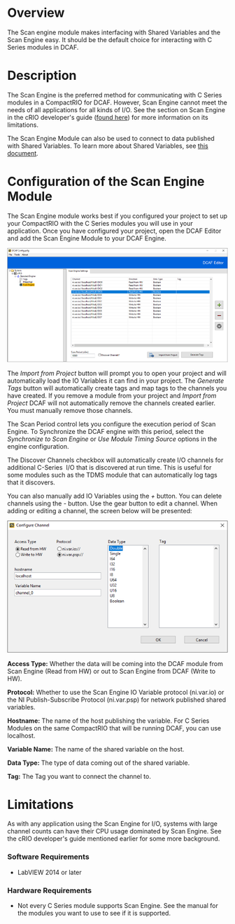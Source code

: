# Overview

The Scan engine module makes interfacing with Shared Variables and the Scan Engine easy. It should be the default choice for interacting with C Series modules in DCAF.

# Description

The Scan Engine is the preferred method for communicating with C Series modules in a CompactRIO for DCAF. However, Scan Engine cannot meet the needs of all applications for all kinds of I/O. See the section on Scan Engine in the cRIO developer's guide ([found here](http://www.ni.com/pdf/products/us/criodevguidesec1.pdf)) for more information on its limitations.

The Scan Engine Module can also be used to connect to data published with Shared Variables. To learn more about Shared Variables, see [this document](http://zone.ni.com/reference/en-XX/help/371361G-01/lvconcepts/usingdynvarapi/).

# Configuration of the Scan Engine Module

The Scan Engine module works best if you configured your project to set up your CompactRIO with the C Series modules you will use in your application. Once you have configured your project, open the DCAF Editor and add the Scan Engine Module to your DCAF Engine.

![scanengine.png](Documentation/ScanEngineSettings.png)

The *Import from Project* button will prompt you to open your project and will automatically load the IO Variables it can find in your project. The *Generate Tags* button will automatically create tags and map tags to the channels you have created. If you remove a module from your project and *Import from Project* DCAF will not automatically remove the channels created earlier. You must manually remove those channels.

The Scan Period control lets you configure the execution period of Scan Engine. To Synchronize the DCAF engine with this period, select the *Synchronize to Scan Engine* or *Use Module Timing Source* options in the engine configuration.

The Discover Channels checkbox will automatically create I/O channels for additional C-Series  I/O that is discovered at run time. This is useful for some modules such as the TDMS module that can automatically log tags that it discovers.

You can also manually add IO Variables using the *+* button. You can delete channels using the *-* button. Use the gear button to edit a channel. When adding or editing a channel, the screen below will be presented:

![scanconfig.png](Documentation/ConfigureChannel.png)

**Access Type:** Whether the data will be coming into the DCAF module from Scan Engine (Read from HW) or out to Scan Engine from DCAF (Write to HW).

**Protocol:** Whether to use the Scan Engine IO Variable protocol (ni.var.io) or the NI Publish-Subscribe Protocol (ni.var.psp) for network published shared variables.

**Hostname:** The name of the host publishing the variable. For C Series Modules on the same CompactRIO that will be running DCAF, you can use localhost.

**Variable Name:** The name of the shared variable on the host.

**Data Type:** The type of data coming out of the shared variable.

**Tag:** The Tag you want to connect the channel to.

# Limitations

As with any application using the Scan Engine for I/O, systems with large channel counts can have their CPU usage dominated by Scan Engine. See the cRIO developer's guide mentioned earlier for some more background.

### Software Requirements

+   LabVIEW 2014 or later

### Hardware Requirements

+   Not every C Series module supports Scan Engine. See the manual for the modules you want to use to see if it is supported.
